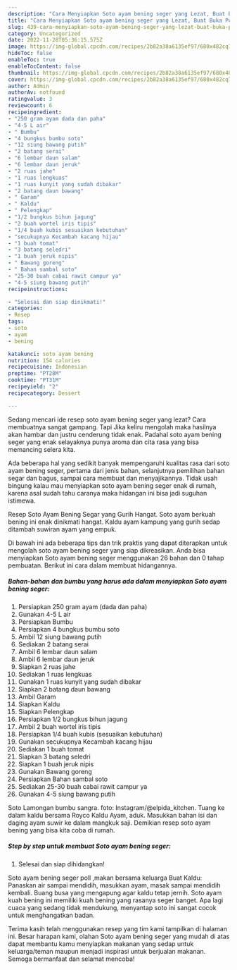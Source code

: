 ```yaml
---
description: "Cara Menyiapkan Soto ayam bening seger yang Lezat, Buat Buka Puasa Menggugah Selera"
title: "Cara Menyiapkan Soto ayam bening seger yang Lezat, Buat Buka Puasa Menggugah Selera"
slug: 439-cara-menyiapkan-soto-ayam-bening-seger-yang-lezat-buat-buka-puasa-menggugah-selera
category: Uncategorized
date: 2022-11-28T05:36:15.575Z
image: https://img-global.cpcdn.com/recipes/2b82a38a6135ef97/680x482cq70/soto-ayam-bening-seger-foto-resep-utama.jpg
hideToc: false
enableToc: true
enableTocContent: false
thumbnail: https://img-global.cpcdn.com/recipes/2b82a38a6135ef97/680x482cq70/soto-ayam-bening-seger-foto-resep-utama.jpg
cover: https://img-global.cpcdn.com/recipes/2b82a38a6135ef97/680x482cq70/soto-ayam-bening-seger-foto-resep-utama.jpg
author: Admin
authorAv: notfound
ratingvalue: 3
reviewcount: 6
recipeingredient:
- "250 gram ayam dada dan paha"
- "4-5 L air"
- " Bumbu"
- "4 bungkus bumbu soto"
- "12 siung bawang putih"
- "2 batang serai"
- "6 lembar daun salam"
- "6 lembar daun jeruk"
- "2 ruas jahe"
- "1 ruas lengkuas"
- "1 ruas kunyit yang sudah dibakar"
- "2 batang daun bawang"
- " Garam"
- " Kaldu"
- " Pelengkap"
- "1/2 bungkus bihun jagung"
- "2 buah wortel iris tipis"
- "1/4 buah kubis sesuaikan kebutuhan"
- "secukupnya Kecambah kacang hijau"
- "1 buah tomat"
- "3 batang seledri"
- "1 buah jeruk nipis"
- " Bawang goreng"
- " Bahan sambal soto"
- "25-30 buah cabai rawit campur ya"
- "4-5 siung bawang putih"
recipeinstructions:

- "Selesai dan siap dinikmati!"
categories:
- Resep
tags:
- soto
- ayam
- bening

katakunci: soto ayam bening 
nutrition: 154 calories
recipecuisine: Indonesian
preptime: "PT28M"
cooktime: "PT31M"
recipeyield: "2"
recipecategory: Dessert

---
```



Sedang mencari ide resep soto ayam bening seger yang lezat? Cara membuatnya sangat gampang. Tapi Jika keliru mengolah maka hasilnya akan hambar dan justru cenderung tidak enak. Padahal soto ayam bening seger yang enak selayaknya punya aroma dan cita rasa yang bisa memancing selera kita.


Ada beberapa hal yang sedikit banyak mempengaruhi kualitas rasa dari soto ayam bening seger, pertama dari jenis bahan, selanjutnya pemilihan bahan segar dan bagus, sampai cara membuat dan menyajikannya. Tidak usah bingung kalau mau menyiapkan soto ayam bening seger enak di rumah, karena asal sudah tahu caranya maka hidangan ini bisa jadi suguhan istimewa.

Resep Soto Ayam Bening Segar yang Gurih Hangat. Soto ayam berkuah bening ini enak dinikmati hangat. Kaldu ayam kampung yang gurih sedap ditambah suwiran ayam yang empuk.


Di bawah ini ada beberapa tips dan trik praktis yang dapat diterapkan untuk mengolah soto ayam bening seger yang siap dikreasikan. Anda bisa menyiapkan Soto ayam bening seger menggunakan 26 bahan dan 0 tahap pembuatan. Berikut ini cara dalam membuat hidangannya.

<!--inarticleads1-->

##### Bahan-bahan dan bumbu yang harus ada dalam menyiapkan Soto ayam bening seger:

1. Persiapkan 250 gram ayam (dada dan paha)
1. Gunakan 4-5 L air
1. Persiapkan  Bumbu
1. Persiapkan 4 bungkus bumbu soto
1. Ambil 12 siung bawang putih
1. Sediakan 2 batang serai
1. Ambil 6 lembar daun salam
1. Ambil 6 lembar daun jeruk
1. Siapkan 2 ruas jahe
1. Sediakan 1 ruas lengkuas
1. Gunakan 1 ruas kunyit yang sudah dibakar
1. Siapkan 2 batang daun bawang
1. Ambil  Garam
1. Siapkan  Kaldu
1. Siapkan  Pelengkap
1. Persiapkan 1/2 bungkus bihun jagung
1. Ambil 2 buah wortel iris tipis
1. Persiapkan 1/4 buah kubis (sesuaikan kebutuhan)
1. Gunakan secukupnya Kecambah kacang hijau
1. Sediakan 1 buah tomat
1. Siapkan 3 batang seledri
1. Siapkan 1 buah jeruk nipis
1. Gunakan  Bawang goreng
1. Persiapkan  Bahan sambal soto
1. Sediakan 25-30 buah cabai rawit campur ya
1. Gunakan 4-5 siung bawang putih


Soto Lamongan bumbu sangra. foto: Instagram/@elpida_kitchen. Tuang ke dalam kaldu bersama Royco Kaldu Ayam, aduk. Masukkan bahan isi dan daging ayam suwir ke dalam mangkuk saji. Demikian resep soto ayam bening yang bisa kita coba di rumah. 

<!--inarticleads2-->

##### Step by step untuk membuat Soto ayam bening seger:


1. Selesai dan siap dihidangkan!

Soto ayam bening seger poll ,makan bersama keluarga Buat Kaldu: Panaskan air sampai mendidih, masukkan ayam, masak sampai mendidih kembali. Buang busa yang mengapung agar kaldu tetap jernih. Soto ayam kuah bening ini memiliki kuah bening yang rasanya seger banget. Apa lagi cuaca yang sedang tidak mendukung, menyantap soto ini sangat cocok untuk menghangatkan badan. 

Terima kasih telah menggunakan resep yang tim kami tampilkan di halaman ini. Besar harapan kami, olahan Soto ayam bening seger yang mudah di atas dapat membantu kamu menyiapkan makanan yang sedap untuk keluarga/teman maupun menjadi inspirasi untuk berjualan makanan. Semoga bermanfaat dan selamat mencoba!
